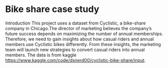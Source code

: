 # Bike share case study

Introduction
This project uses a dataset from Cyclistic, a bike-share company in Chicago.The director of marketing believes the company’s future success depends on maximizing the number of annual memberships. Therefore, we need to gain insights about how casual riders and annual members use Cyclistic bikes differently. From these insights, the marketing team will launch new strategies to convert casual riders into annual members. The data is from kaggle https://www.kaggle.com/code/dsnerd00/cyclistic-bike-share/input.

